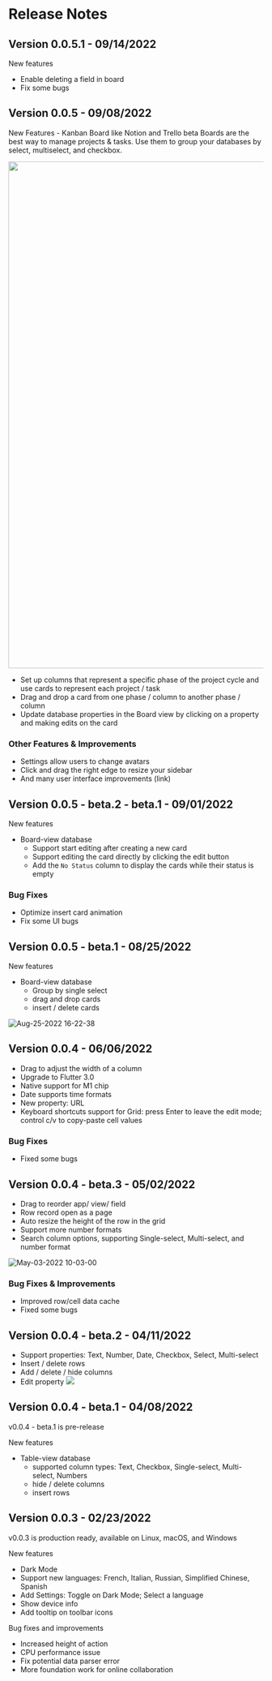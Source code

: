 # Release Notes

## Version 0.0.5.1 - 09/14/2022

New features
- Enable deleting a field in board 
- Fix some bugs


## Version 0.0.5 - 09/08/2022
New Features - Kanban Board like Notion and Trello beta
Boards are the best way to manage projects & tasks. Use them to group your databases by select, multiselect, and checkbox.

<p align="left"><img src="https://user-images.githubusercontent.com/12026239/190055984-6efa2d7a-ee38-4551-859e-ee56388e1859.gif" width="1000px" /></p>

- Set up columns that represent a specific phase of the project cycle and use cards to represent each project / task
- Drag and drop a card from one phase / column to another phase / column
- Update database properties in the Board view by clicking on a property and making edits on the card

### Other Features & Improvements
- Settings allow users to change avatars
- Click and drag the right edge to resize your sidebar
- And many user interface improvements (link)

## Version 0.0.5 - beta.2 - beta.1 - 09/01/2022

New features
- Board-view database
  - Support start editing after creating a new card
  - Support editing the card directly by clicking the edit button
  - Add the `No Status` column to display the cards while their status is empty

### Bug Fixes
- Optimize insert card animation
- Fix some UI bugs

## Version 0.0.5 - beta.1 - 08/25/2022

New features
- Board-view database  
  - Group by single select
  - drag and drop cards
  - insert / delete cards

![Aug-25-2022 16-22-38](https://user-images.githubusercontent.com/86001920/186614248-23186dfe-410e-427a-8cc6-865b1f79e074.gif)


## Version 0.0.4 - 06/06/2022
- Drag to adjust the width of a column
- Upgrade to Flutter 3.0
- Native support for M1 chip
- Date supports time formats
- New property: URL
- Keyboard shortcuts support for Grid: press Enter to leave the edit mode; control c/v to copy-paste cell values

### Bug Fixes
- Fixed some bugs


## Version 0.0.4 - beta.3 - 05/02/2022
- Drag to reorder app/ view/ field
- Row record open as a page
- Auto resize the height of the row in the grid
- Support more number formats
- Search column options, supporting Single-select, Multi-select, and number format

![May-03-2022 10-03-00](https://user-images.githubusercontent.com/86001920/166394640-a8f1f3bc-5f20-4033-93e9-16bc308d7005.gif)


### Bug Fixes & Improvements
- Improved row/cell data cache
- Fixed some bugs


## Version 0.0.4 - beta.2 - 04/11/2022

  - Support properties: Text, Number, Date, Checkbox, Select, Multi-select
  - Insert / delete rows
  - Add / delete / hide columns
  - Edit property
    ![](https://user-images.githubusercontent.com/12026239/162753644-bf2f4e7a-2367-4d48-87e6-35e244e83a5b.png)

## Version 0.0.4 - beta.1 - 04/08/2022
v0.0.4 - beta.1 is pre-release

New features
- Table-view database
   - supported column types: Text, Checkbox, Single-select, Multi-select, Numbers
   - hide / delete columns
   - insert rows

## Version 0.0.3 - 02/23/2022
v0.0.3 is production ready, available on Linux, macOS, and Windows

New features
- Dark Mode 
- Support new languages: French, Italian, Russian,  Simplified Chinese, Spanish
- Add Settings: Toggle on Dark Mode; Select a language
- Show device info 
- Add tooltip on toolbar icons

Bug fixes and improvements
- Increased height of action
- CPU performance issue 
- Fix potential data parser error
- More foundation work for online collaboration

